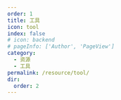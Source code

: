 ```yaml
---
order: 1
title: 工具
icon: tool
index: false
# icon: backend
# pageInfo: ['Author', 'PageView']
category:
  - 资源
  - 工具
permalink: /resource/tool/
dir:
  order: 2
---
```



<Catalog base="/resource/tool/" />